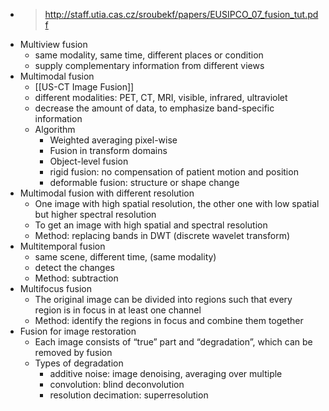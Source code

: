 - > http://staff.utia.cas.cz/sroubekf/papers/EUSIPCO_07_fusion_tut.pdf
- Multiview fusion
	- same modality, same time, different places or condition
	- supply complementary information from different views
- Multimodal fusion
	- [[US-CT Image Fusion]]
	- different modalities: PET, CT, MRI, visible, infrared, ultraviolet
	- decrease the amount of data, to emphasize band-specific information
	- Algorithm
		- Weighted averaging pixel-wise
		- Fusion in transform domains
		- Object-level fusion
		- rigid fusion: no compensation of patient motion and position
		- deformable fusion: structure or shape change
- Multimodal fusion with different resolution
	- One image with high spatial resolution, the other one with low spatial but higher spectral resolution
	- To get an image with high spatial and spectral resolution
	- Method: replacing bands in DWT (discrete wavelet transform)
- Multitemporal fusion
	- same scene, different time, (same modality)
	- detect the changes
	- Method: subtraction
- Multifocus fusion
	- The original image can be divided into regions such that every region is in focus in at least one channel
	- Method: identify the regions in focus and combine them together
- Fusion for image restoration
	- Each image consists of “true” part and “degradation”, which can be removed by fusion
	- Types of degradation
		- additive noise: image denoising, averaging over multiple
		- convolution: blind deconvolution
		- resolution decimation: superresolution